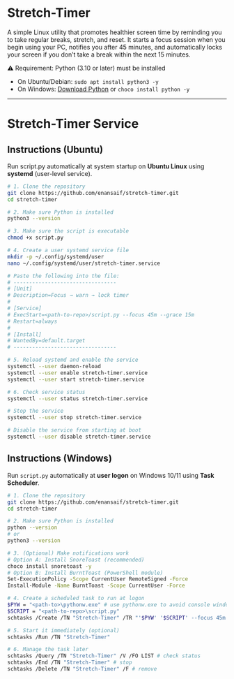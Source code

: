 # Stretch-Timer
A simple Linux utility that promotes healthier screen time by reminding you to take regular breaks, stretch, and reset. It starts a focus session when you begin using your PC, notifies you after 45 minutes, and automatically locks your screen if you don’t take a break within the next 15 minutes.

⚠️ Requirement: Python (3.10 or later) must be installed
- On Ubuntu/Debian: `sudo apt install python3 -y`
- On Windows: [Download Python](https://www.python.org/downloads/) or `choco install python -y`

---
# Stretch-Timer Service

## Instructions (Ubuntu)
Run script.py automatically at system startup on **Ubuntu Linux** using **systemd** (user-level service).
```bash
# 1. Clone the repository
git clone https://github.com/enansaif/stretch-timer.git
cd stretch-timer

# 2. Make sure Python is installed
python3 --version

# 3. Make sure the script is executable
chmod +x script.py

# 4. Create a user systemd service file
mkdir -p ~/.config/systemd/user
nano ~/.config/systemd/user/stretch-timer.service

# Paste the following into the file:
# ---------------------------------
# [Unit]
# Description=Focus → warn → lock timer
#
# [Service]
# ExecStart=<path-to-repo>/script.py --focus 45m --grace 15m
# Restart=always
#
# [Install]
# WantedBy=default.target
# ---------------------------------

# 5. Reload systemd and enable the service
systemctl --user daemon-reload
systemctl --user enable stretch-timer.service
systemctl --user start stretch-timer.service

# 6. Check service status
systemctl --user status stretch-timer.service

# Stop the service
systemctl --user stop stretch-timer.service

# Disable the service from starting at boot
systemctl --user disable stretch-timer.service
```

## Instructions (Windows)
Run `script.py` automatically at **user logon** on Windows 10/11 using **Task Scheduler**.
```bash
# 1. Clone the repository
git clone https://github.com/enansaif/stretch-timer.git
cd stretch-timer

# 2. Make sure Python is installed
python --version
# or
python3 --version

# 3. (Optional) Make notifications work
# Option A: Install SnoreToast (recommended)
choco install snoretoast -y
# Option B: Install BurntToast (PowerShell module)
Set-ExecutionPolicy -Scope CurrentUser RemoteSigned -Force
Install-Module -Name BurntToast -Scope CurrentUser -Force

# 4. Create a scheduled task to run at logon
$PYW = "<path-to>\pythonw.exe" # use pythonw.exe to avoid console window
$SCRIPT = "<path-to-repo>\script.py"
schtasks /Create /TN "Stretch-Timer" /TR "'$PYW' '$SCRIPT' --focus 45m --grace 15m" /SC ONLOGON /RL LIMITED /F

# 5. Start it immediately (optional)
schtasks /Run /TN "Stretch-Timer"

# 6. Manage the task later
schtasks /Query /TN "Stretch-Timer" /V /FO LIST # check status
schtasks /End /TN "Stretch-Timer" # stop
schtasks /Delete /TN "Stretch-Timer" /F # remove
```
